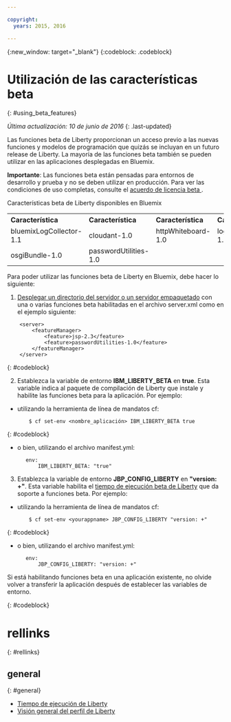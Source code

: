 ```yaml
---

copyright:
  years: 2015, 2016

---
```


{:new_window: target="_blank"}
{:codeblock: .codeblock}

# Utilización de las características beta
{: #using_beta_features}

*Última actualización: 10 de junio de 2016*
{: .last-updated}

Las funciones beta de Liberty proporcionan un acceso previo a las nuevas funciones y modelos de programación que quizás se incluyan en un futuro release de Liberty. La mayoría de las funciones beta también se pueden utilizar en las aplicaciones desplegadas en Bluemix.

**Importante**: Las funciones beta están pensadas para entornos de desarrollo y prueba y no se deben utilizar en producción. Para ver las condiciones de uso completas, consulte el [ acuerdo de licencia beta ](http://public.dhe.ibm.com/ibmdl/export/pub/software/websphere/wasdev/downloads/wlp/beta/lafiles/en.html).

Características beta de Liberty disponibles en Bluemix
<table>
<tr>
<th align="left">Característica</th>
<th align="left">Característica</th>
<th align="left">Característica</th>
<th align="left">Característica</th>
</tr>

<tr>
<td>bluemixLogCollector-1.1</td>
<td>cloudant-1.0</td>
<td>httpWhiteboard-1.0</td>
<td>logstashCollector-1.1</td>
</tr>

<tr>
<td>osgiBundle-1.0</td>
<td>passwordUtilities-1.0</td>
<td></td>
<td></td>
<td></td>
</tr>

</table>

Para poder utilizar las funciones beta de Liberty en Bluemix, debe hacer lo siguiente:

1. [Desplegar un directorio del servidor o un servidor empaquetado](optionsForPushing.html) con una o varias funciones beta habilitadas en el archivo server.xml como en el ejemplo siguiente:
```
    <server>
        <featureManager>
            <feature>jsp-2.3</feature>
            <feature>passwordUtilities-1.0</feature>
        </featureManager>
    </server>
```
{: #codeblock}

2.  Establezca la variable de entorno **IBM_LIBERTY_BETA** en **true**. Esta variable indica al paquete de compilación de Liberty que instale y habilite las funciones beta para la aplicación.  Por ejemplo:
  * utilizando la herramienta de línea de mandatos cf:
```
       $ cf set-env <nombre_aplicación> IBM_LIBERTY_BETA true
```
{: #codeblock}

  * o bien, utilizando el archivo manifest.yml:
```
      env:
          IBM_LIBERTY_BETA: "true"
```

3. Establezca la variable de entorno **JBP_CONFIG_LIBERTY** en **"version: +"**. Esta variable habilita el [tiempo de ejecución beta de Liberty](buildpackDefaults.html#liberty_versions) que da soporte a funciones beta. Por ejemplo:
  * utilizando la herramienta de línea de mandatos cf:
```
       $ cf set-env <yourappname> JBP_CONFIG_LIBERTY "version: +"
```
{: #codeblock}

  * o bien, utilizando el archivo manifest.yml:
```
      env:
          JBP_CONFIG_LIBERTY: "version: +"
```

Si está habilitando funciones beta en una aplicación existente, no olvide volver a transferir la aplicación después de establecer las variables de entorno. 

{: #codeblock}

# rellinks
{: #rellinks}
## general
{: #general}
* [Tiempo de ejecución de Liberty](index.html)
* [Visión general del perfil de Liberty](http://www-01.ibm.com/support/knowledgecenter/SSAW57_8.5.5/com.ibm.websphere.wlp.nd.doc/ae/cwlp_about.html)

